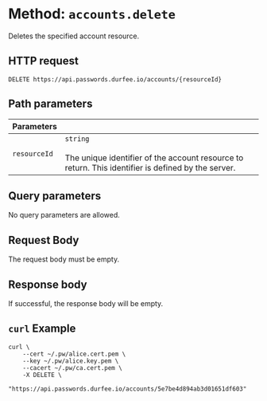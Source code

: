 # Method: `accounts.delete`

Deletes the specified account resource.

## HTTP request

```
DELETE https://api.passwords.durfee.io/accounts/{resourceId}
```

## Path parameters

| Parameters |   |
|:--|---|
| `resourceId` | `string` <br><br> The unique identifier of the account resource to return. This identifier is defined by the server. |

## Query parameters

No query parameters are allowed.

## Request Body

The request body must be empty.

## Response body

If successful, the response body will be empty.

## `curl` Example

```
curl \
    --cert ~/.pw/alice.cert.pem \
    --key ~/.pw/alice.key.pem \
    --cacert ~/.pw/ca.cert.pem \
    -X DELETE \
    "https://api.passwords.durfee.io/accounts/5e7be4d894ab3d01651df603"
```

